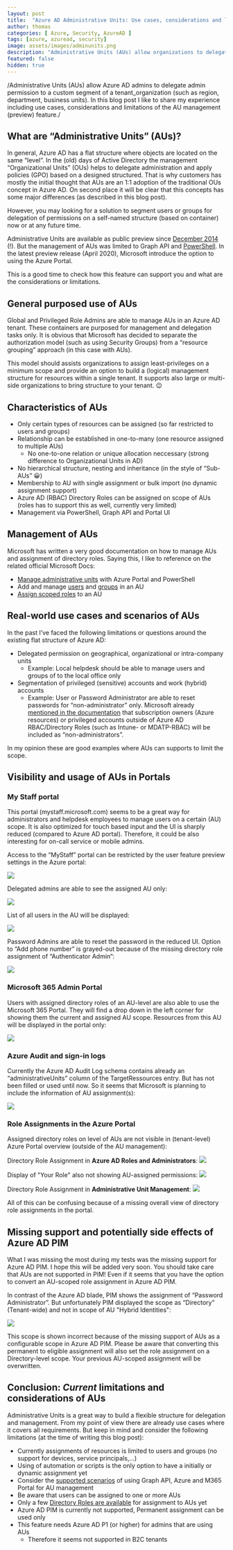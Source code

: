 ```yaml
---
layout: post
title:  "Azure AD Administrative Units: Use cases, considerations and limitations"
author: thomas
categories: [ Azure, Security, AzureAD ]
tags: [azure, azuread, security]
image: assets/images/adminunits.png
description: "Administrative Units (AUs) allow organizations to delegate admin permission to a custom scope and segment (such as region, department, business units) within a single Azure AD tenant. In this blog post I like to share my experience including use cases, considerations and limitations of the AU management (preview) feature"
featured: false
hidden: true
---
```


/Administrative Units (AUs) allow Azure AD admins to delegate admin permission to a custom segment of a tenant_organization (such as region, department, business units). In this blog post I like to share my experience including use cases, considerations and limitations of the AU management (preview) feature./
 
## What are “Administrative Units” (AUs)?
In general, Azure AD has a flat structure where objects are located on the same “level”. In the (old) days of Active Directory the management “Organizational Units” (OUs) helps to delegate administration and apply policies (GPO) based on a designed structured. That is why customers has mostly the initial thought that AUs are an 1:1 adoption of the traditional OUs concept in Azure AD. On second place it will be clear that this concepts has some major differences (as described in this blog post).

However, you may looking for a solution to segment users or groups for delegation of permissions on a self-named structure (based on container) now or at any future time.

Administrative Units are available as public preview since [December 2014](https://azure.microsoft.com/en-us/updates/public-preview-administrative-units/) (!).
But the management of AUs was limited to Graph API and [PowerShell](https://docs.microsoft.com/en-us/powershell/azure/active-directory/working-with-administrative-units?view=azureadps-2.0).  In the latest preview release (April 2020), Microsoft introduce the option to using the Azure Portal. 

This is a good time to check how this feature can support you and what are the considerations or limitations.

## General purposed use of AUs
Global and Privileged Role Admins are able to manage AUs in an Azure AD tenant.
These containers are purposed for management and delegation tasks only.
It is obvious that Microsoft has decided to separate the authorization model
(such as using Security Groups) from a “resource grouping” approach (in this case with AUs).

This model should assists organizations to assign least-privileges on a minimum scope and provide an option to build a (logical) management structure for resources within a single tenant.
It supports also large or multi-side organizations to bring structure to your tenant. 😉

## Characteristics of AUs
* Only certain types of resources can be assigned
(so far restricted to users and groups)
* Relationship can be established in one-to-many (one resource assigned to multiple AUs)
	* No one-to-one relation or unique allocation neccessary
(strong difference to Organizational Units in AD)
* No hierarchical structure, nesting and inheritance
(in the style of “Sub-AUs” 😀) 
* Membership to AU with single assignment or bulk import
(no dynamic assignment support)
* Azure AD (RBAC) Directory Roles can be assigned on scope of AUs
(roles has to support this as well, currently very limited)
* Management via PowerShell, Graph API and Portal UI

## Management of AUs
Microsoft has written a very good documentation on how to manage AUs and assignment of directory roles.
Saying this, I like to reference on the related official Microsoft Docs:

* [Manage administrative units](https://docs.microsoft.com/en-us/azure/active-directory/users-groups-roles/roles-admin-units-manage) with Azure Portal and PowerShell
* Add and manage [users](https://docs.microsoft.com/en-us/azure/active-directory/users-groups-roles/roles-admin-units-add-manage-users) and [groups](https://docs.microsoft.com/en-us/azure/active-directory/users-groups-roles/roles-admin-units-add-manage-groups) in an AU
* [Assign scoped roles](https://docs.microsoft.com/en-us/azure/active-directory/users-groups-roles/roles-admin-units-assign-roles) to an AU

## Real-world use cases and scenarios of AUs
In the past I’ve faced the following limitations or questions around the existing flat structure of Azure AD:

* Delegated permission on geographical, organizational or intra-company units
	* Example: Local helpdesk should be able to manage users and groups of to the local office only
* Segmentation of privileged (sensitive) accounts and work (hybrid) accounts
	* Example: User or Password Administrator are able to reset passwords for “non-administrator” only. Microsoft already [mentioned in the documentation](https://docs.microsoft.com/en-us/azure/active-directory/users-groups-roles/directory-assign-admin-roles#user-administrator) that subscription owners (Azure resources) or privileged accounts outside of Azure AD RBAC/Directory Roles (such as Intune- or MDATP-RBAC) will be included as “non-administrators”. 
	
In my opinion these are good examples where AUs can supports to limit the scope.

## Visibility and usage of AUs in Portals
### My Staff portal
This portal (mystaff.microsoft.com) seems to be a great way for administrators and helpdesk employees to manage users on a certain (AU) scope.
It is also optimized for touch based input and the UI is sharply reduced (compared to Azure AD portal). 
Therefore, it could be also interesting for on-call service or mobile admins.

Access to the “MyStaff” portal can be restricted by the user feature preview settings in the Azure portal:

![](../2020-04-30-azuread-administrative-units/mystaff-settings.png)

Delegated admins are able to see the assigned AU only:

![](../2020-04-30-azuread-administrative-units/mystaff-au.png)

List of all users in the AU will be displayed:

![](../2020-04-30-azuread-administrative-units/mystaff-allusers.png)

Password Admins are able to reset the password in the reduced UI. Option to “Add phone number” is grayed-out because of the missing directory role assignment of “Authenticator Admin”:

![](../2020-04-30-azuread-administrative-units/mystaff-user.png)


### Microsoft 365 Admin Portal
Users with assigned directory roles of an AU-level are also able to use the Microsoft 365 Portal.
They will find a drop down in the left corner for showing them the current and assigned AU scope.
Resources from this AU will be displayed in the portal only:

![](../2020-04-30-azuread-administrative-units/m365portal.png)

### Azure Audit and sign-in logs
Currently the Azure AD Audit Log schema contains already an “administrativeUnits” column of the TargetRessources entry. But has not been filled or used until now. So it seems that Microsoft is planning to include the information of AU assignment(s):

![](../2020-04-30-azuread-administrative-units/azureadauditlogs.png)

### Role Assignments in the Azure Portal
Assigned directory roles on level of AUs are not visible in (tenant-level) Azure Portal overview
(outside of the AU management):


Directory Role Assignment in **Azure AD Roles and Administrators**:
![](../2020-04-30-azuread-administrative-units/roles-tenant-overview.png)



Display of "Your Role" also not showing AU-assigned permissions:
![](../2020-04-30-azuread-administrative-units/roles-myassign.png)



Directory Role Assignment in **Administrative Unit Management**:
![](../2020-04-30-azuread-administrative-units/roles-tenat-auview.png)

All of this can be confusing because of a missing overall view of directory role assignments in the portal. 

## Missing support and potentially side effects of Azure AD PIM
What I was missing the most during my tests was the missing support for Azure AD PIM.
I hope this will be added very soon.
You should take care that AUs are not supported in PIM!
Even if it seems that you have the option to convert an AU-scoped role assignment in Azure AD PIM.

In contrast of the Azure AD blade, PIM shows the assignment of “Password Administrator”.
But unfortunately PIM displayed the scope as “Directory” (Tenant-wide) and not in scope of AU "Hybrid Identities":

![](../2020-04-30-azuread-administrative-units/pim-overview.png)

This scope is shown incorrect because of the missing support of AUs as a configurable scope in Azure AD PIM.
Please be aware that converting this permanent to eligible assignment will also set the role assignment on a Directory-level scope. Your previous AU-scoped assignment will be overwritten.

## Conclusion: *Current* limitations and considerations of AUs
Administrative Units is a great way to build a flexible structure for delegation and management.
From my point of view there are already use cases where it covers all requirements.
But keep in mind and consider the following limitations (at the time of writing this blog post): 

* Currently assignments of resources is limited to users and groups
(no support for devices, service principals,…)
* Using of automation or scripts is the only option to have a initially or dynamic assignment yet
* Consider the [supported scenarios](https://docs.microsoft.com/en-us/azure/active-directory/users-groups-roles/directory-administrative-units#administrative-unit-management) of using Graph API, Azure and M365 Portal for AU management
* Be aware that users can be assigned to one or more AUs
* Only a few [Directory Roles are available](https://docs.microsoft.com/en-us/azure/active-directory/users-groups-roles/roles-admin-units-assign-roles#roles-available) for assignment to AUs yet
* Azure AD PIM is currently not supported, Permanent assignment can be used only
* This feature needs Azure AD P1 (or higher) for admins that are using AUs
	* Therefore it seems not supported in B2C tenants
